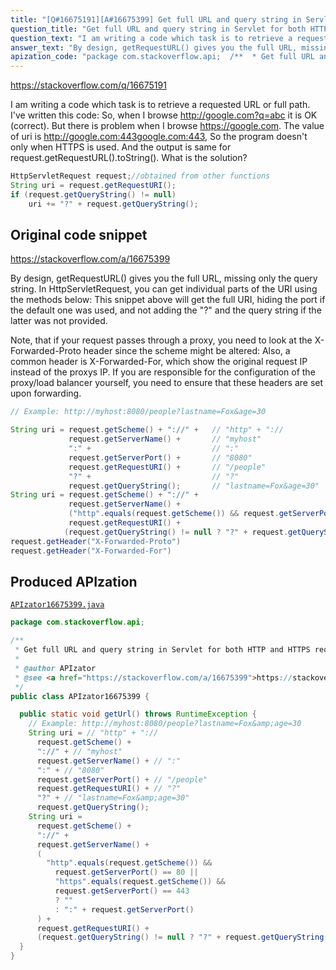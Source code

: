 ```yaml
---
title: "[Q#16675191][A#16675399] Get full URL and query string in Servlet for both HTTP and HTTPS requests"
question_title: "Get full URL and query string in Servlet for both HTTP and HTTPS requests"
question_text: "I am writing a code which task is to retrieve a requested URL or full path. I've written this code: So, when I browse http://google.com?q=abc it is OK (correct). But there is problem when I browse https://google.com. The value of uri is http://google.com:443google.com:443, So the program doesn't only when HTTPS is used. And the output is same for request.getRequestURL().toString(). What is the solution?"
answer_text: "By design, getRequestURL() gives you the full URL, missing only the query string. In HttpServletRequest, you can get individual parts of the URI using the methods below: This snippet above will get the full URI, hiding the port if the default one was used, and not adding the \"?\" and the query string if the latter was not provided.  Note, that if your request passes through a proxy, you need to look at the X-Forwarded-Proto header since the scheme might be altered: Also, a common header is X-Forwarded-For, which show the original request IP instead of the proxys IP. If you are responsible for the configuration of the proxy/load balancer yourself, you need to ensure that these headers are set upon forwarding."
apization_code: "package com.stackoverflow.api;  /**  * Get full URL and query string in Servlet for both HTTP and HTTPS requests  *  * @author APIzator  * @see <a href=\"https://stackoverflow.com/a/16675399\">https://stackoverflow.com/a/16675399</a>  */ public class APIzator16675399 {    public static void getUrl() throws RuntimeException {     // Example: http://myhost:8080/people?lastname=Fox&amp;age=30     String uri = // \"http\" + \"://       request.getScheme() +       \"://\" + // \"myhost\"       request.getServerName() + // \":\"       \":\" + // \"8080\"       request.getServerPort() + // \"/people\"       request.getRequestURI() + // \"?\"       \"?\" + // \"lastname=Fox&amp;age=30\"       request.getQueryString();     String uri =       request.getScheme() +       \"://\" +       request.getServerName() +       (         \"http\".equals(request.getScheme()) &&           request.getServerPort() == 80 ||           \"https\".equals(request.getScheme()) &&           request.getServerPort() == 443           ? \"\"           : \":\" + request.getServerPort()       ) +       request.getRequestURI() +       (request.getQueryString() != null ? \"?\" + request.getQueryString() : \"\");   } }"
---
```


https://stackoverflow.com/q/16675191

I am writing a code which task is to retrieve a requested URL or full path. I&#x27;ve written this code:
So, when I browse http://google.com?q=abc it is OK (correct).
But there is problem when I browse https://google.com. The value of uri is http://google.com:443google.com:443, So the program doesn&#x27;t only when HTTPS is used.
And the output is same for request.getRequestURL().toString().
What is the solution?


```java
HttpServletRequest request;//obtained from other functions
String uri = request.getRequestURI();
if (request.getQueryString() != null)
    uri += "?" + request.getQueryString();
```


## Original code snippet

https://stackoverflow.com/a/16675399

By design, getRequestURL() gives you the full URL, missing only the query string.
In HttpServletRequest, you can get individual parts of the URI using the methods below:
This snippet above will get the full URI, hiding the port if the default one was used, and not adding the &quot;?&quot; and the query string if the latter was not provided.

Note, that if your request passes through a proxy, you need to look at the X-Forwarded-Proto header since the scheme might be altered:
Also, a common header is X-Forwarded-For, which show the original request IP instead of the proxys IP.
If you are responsible for the configuration of the proxy/load balancer yourself, you need to ensure that these headers are set upon forwarding.

```java
// Example: http://myhost:8080/people?lastname=Fox&age=30

String uri = request.getScheme() + "://" +   // "http" + "://
             request.getServerName() +       // "myhost"
             ":" +                           // ":"
             request.getServerPort() +       // "8080"
             request.getRequestURI() +       // "/people"
             "?" +                           // "?"
             request.getQueryString();       // "lastname=Fox&age=30"
String uri = request.getScheme() + "://" +
             request.getServerName() + 
             ("http".equals(request.getScheme()) && request.getServerPort() == 80 || "https".equals(request.getScheme()) && request.getServerPort() == 443 ? "" : ":" + request.getServerPort() ) +
             request.getRequestURI() +
            (request.getQueryString() != null ? "?" + request.getQueryString() : "");
request.getHeader("X-Forwarded-Proto")
request.getHeader("X-Forwarded-For")
```

## Produced APIzation

[`APIzator16675399.java`](https://github.com/pasqualesalza/apization-temp-data/raw/master/apizations/java/APIzator16675399.java)

```java
package com.stackoverflow.api;

/**
 * Get full URL and query string in Servlet for both HTTP and HTTPS requests
 *
 * @author APIzator
 * @see <a href="https://stackoverflow.com/a/16675399">https://stackoverflow.com/a/16675399</a>
 */
public class APIzator16675399 {

  public static void getUrl() throws RuntimeException {
    // Example: http://myhost:8080/people?lastname=Fox&amp;age=30
    String uri = // "http" + "://
      request.getScheme() +
      "://" + // "myhost"
      request.getServerName() + // ":"
      ":" + // "8080"
      request.getServerPort() + // "/people"
      request.getRequestURI() + // "?"
      "?" + // "lastname=Fox&amp;age=30"
      request.getQueryString();
    String uri =
      request.getScheme() +
      "://" +
      request.getServerName() +
      (
        "http".equals(request.getScheme()) &&
          request.getServerPort() == 80 ||
          "https".equals(request.getScheme()) &&
          request.getServerPort() == 443
          ? ""
          : ":" + request.getServerPort()
      ) +
      request.getRequestURI() +
      (request.getQueryString() != null ? "?" + request.getQueryString() : "");
  }
}

```